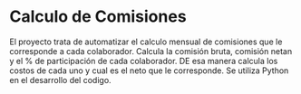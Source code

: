 # Calculo de Comisiones
El proyecto trata de automatizar el calculo mensual de comisiones que le corresponde a cada colaborador. 
Calcula la comisión bruta, comisión netan y el % de participación de cada colaborador. DE esa manera calcula los costos de cada uno y cual es el neto que le corresponde. 
Se utiliza Python en el desarrollo del codigo.
